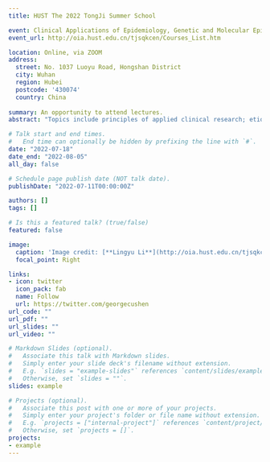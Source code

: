 ```yaml
---
title: HUST The 2022 TongJi Summer School

event: Clinical Applications of Epidemiology, Genetic and Molecular Epidemiology
event_url: http://oia.hust.edu.cn/tjsqkcen/Courses_List.htm

location: Online, via ZOOM
address:
  street: No. 1037 Luoyu Road, Hongshan District 
  city: Wuhan
  region: Hubei
  postcode: '430074'
  country: China
  
summary: An opportunity to attend lectures.
abstract: "Topics include principles of applied clinical research; etiological research; risk factors of disease; prediction, prognosis, prevention studies, systematic reviews, and meta-analyses."

# Talk start and end times.
#   End time can optionally be hidden by prefixing the line with `#`.
date: "2022-07-18"
date_end: "2022-08-05"
all_day: false

# Schedule page publish date (NOT talk date).
publishDate: "2022-07-11T00:00:00Z"

authors: []
tags: []

# Is this a featured talk? (true/false)
featured: false

image:
  caption: 'Image credit: [**Lingyu Li**](http://oia.hust.edu.cn/tjsqkcen/Courses_List.htm)'
  focal_point: Right

links:
- icon: twitter
  icon_pack: fab
  name: Follow
  url: https://twitter.com/georgecushen
url_code: ""
url_pdf: ""
url_slides: ""
url_video: ""

# Markdown Slides (optional).
#   Associate this talk with Markdown slides.
#   Simply enter your slide deck's filename without extension.
#   E.g. `slides = "example-slides"` references `content/slides/example-slides.md`.
#   Otherwise, set `slides = ""`.
slides: example

# Projects (optional).
#   Associate this post with one or more of your projects.
#   Simply enter your project's folder or file name without extension.
#   E.g. `projects = ["internal-project"]` references `content/project/deep-learning/index.md`.
#   Otherwise, set `projects = []`.
projects:
- example
---
```


<!-- {{% callout note %}}
Click on the **Slides** button above to view the built-in slides feature.
{{% /callout %}}

Slides can be added in a few ways:

- **Create** slides using Wowchemy's [*Slides*](https://wowchemy.com/docs/managing-content/#create-slides) feature and link using `slides` parameter in the front matter of the talk file
- **Upload** an existing slide deck to `static/` and link using `url_slides` parameter in the front matter of the talk file
- **Embed** your slides (e.g. Google Slides) or presentation video on this page using [shortcodes](https://wowchemy.com/docs/writing-markdown-latex/).

#Further event details, including [page elements](https://wowchemy.com/docs/writing-markdown-latex/) such as image galleries, can be added to the body of this page. -->
